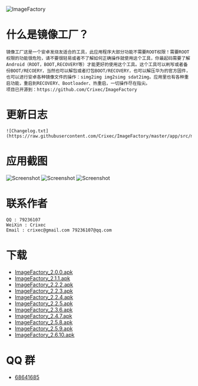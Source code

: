 ![ImageFactory](https://raw.githubusercontent.com/Crixec/ImageFactory/master/app/src/main/ic_launcher-web.png)
# 什么是镜像工厂？
```
镜像工厂这是一个安卓发烧友适合的工具，此应用程序大部分功能不需要ROOT权限！需要ROOT权限的功能很危险，请不要很轻易或者不了解如何正确操作就使用这个工具，你最起码需要了解Android（ROOT，BOOT,RECOVERY等）才能更好的使用这个工具。这个工具可以刷写或者备份BOOT/RECOERY，当然也可以解包或者打包BOOT/RECOVERY，也可以解压华为的官方固件，也可以进行安卓各种镜像文件的操作：simg2img img2simg sdat2img。应用里也有各种重启功能，重启到RECOVERY、Bootloader、热重启，一切操作尽在指尖。
项目已开源到：https://github.com/Crixec/ImageFactory

```
# 更新日志
```
![Changelog.txt](https://raw.githubusercontent.com/Crixec/ImageFactory/master/app/src/main/assets/changelog.txt)
```
# 应用截图
![Screenshot](https://raw.githubusercontent.com/Crixec/ImageFactory/master/Screenshots/splash.png)
![Screenshot](https://raw.githubusercontent.com/Crixec/ImageFactory/master/Screenshots/main_page_1.png)
![Screenshot](https://raw.githubusercontent.com/Crixec/ImageFactory/master/Screenshots/main_page_2.png)

# 联系作者
```
QQ : 79236107
WeiXin : Crixec
Email : crixec@gmail.com 79236107@qq.com
```

# 下载
* [ImageFactory_2.0.0.apk](https://github.com/Crixec/ImageFactory/blob/master/app/ImageFactory_2.0.0.apk)
* [ImageFactory_2.1.1.apk](https://github.com/Crixec/ImageFactory/blob/master/app/ImageFactory_2.1.1.apk)
* [ImageFactory_2.2.2.apk](https://github.com/Crixec/ImageFactory/blob/master/app/ImageFactory_2.2.2.apk)
* [ImageFactory_2.2.3.apk](https://github.com/Crixec/ImageFactory/blob/master/app/ImageFactory_2.2.3.apk)
* [ImageFactory_2.2.4.apk](https://github.com/Crixec/ImageFactory/blob/master/app/ImageFactory_2.2.4.apk)
* [ImageFactory_2.2.5.apk](https://github.com/Crixec/ImageFactory/blob/master/app/ImageFactory_2.2.5.apk)
* [ImageFactory_2.3.6.apk](https://github.com/Crixec/ImageFactory/blob/master/app/ImageFactory_2.3.6.apk)
* [ImageFactory_2.4.7.apk](https://github.com/Crixec/ImageFactory/blob/master/app/ImageFactory_2.4.7.apk)
* [ImageFactory_2.5.8.apk](https://github.com/Crixec/ImageFactory/blob/master/app/ImageFactory_2.5.8.apk)
* [ImageFactory_2.5.9.apk](https://github.com/Crixec/ImageFactory/blob/master/app/ImageFactory_2.5.9.apk)
* [ImageFactory_2.6.10.apk](https://github.com/Crixec/ImageFactory/blob/master/app/ImageFactory_2.6.10.apk)
# QQ 群
* [68641685](http://jq.qq.com/?_wv=1027&k=2CICcTp)
